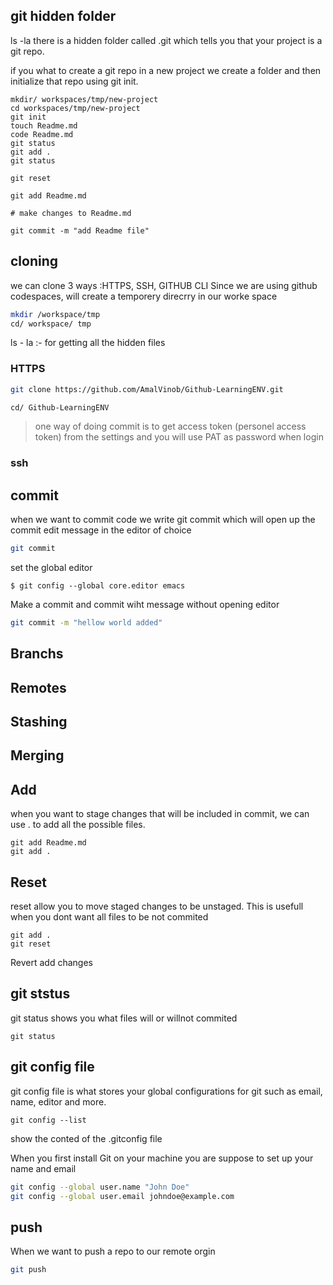 ## git hidden folder
ls -la
there is a hidden folder called .git which tells you that your project is a git repo.

if you what to create a git repo in a new project we  create a folder  and then initialize that repo using git init.

```
mkdir/ workspaces/tmp/new-project
cd workspaces/tmp/new-project
git init
touch Readme.md
code Readme.md
git status
git add .
git status

git reset

git add Readme.md

# make changes to Readme.md

git commit -m "add Readme file"

```


## cloning

we can clone 3 ways :HTTPS, SSH, GITHUB CLI
Since we are using github codespaces, will create a temporery direcrry in our worke space

```sh
mkdir /workspace/tmp
cd/ workspace/ tmp
```

ls - la :- for getting all the hidden files
### HTTPS
```sh
git clone https://github.com/AmalVinob/Github-LearningENV.git

cd/ Github-LearningENV 
``` 

>one way of doing commit is to get access token (personel access token) from the settings and 
>you will use PAT as password when login



### ssh

## commit

when we want to commit code we write git commit which will open
up the commit edit message in the editor of choice
```sh
git commit
```

set the global editor
```
$ git config --global core.editor emacs
```
Make a commit and commit wiht message without opening editor


```sh
git commit -m "hellow world added"
```

## Branchs



## Remotes

## Stashing

## Merging

## Add
when you want to stage changes that will be included in commit,
we can use . to add all the  possible files.

```
git add Readme.md
git add .

```

## Reset

reset allow you to move staged changes to be unstaged.
This is usefull when you dont want all files to be not commited

```
git add .
git reset
```
Revert add changes

## git ststus

git status shows you what files will or willnot commited

```
git status
```

## git config file
git config file is  what stores your global configurations  for git such as email, name, editor and more.

```
git config --list
```
show the conted of the .gitconfig file

When you first install Git on your machine you are suppose to set up your name and email

```sh
git config --global user.name "John Doe"
git config --global user.email johndoe@example.com
```


## push

When we want to push a repo to our remote orgin 

```sh
git push
```